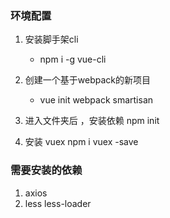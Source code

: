 ### 环境配置
1. 安装脚手架cli
    - npm i -g vue-cli
2. 创建一个基于webpack的新项目
    - vue init webpack smartisan
    
3. 进入文件夹后 ，安装依赖   npm init
4. 安装 vuex  npm i vuex -save


### 需要安装的依赖
1. axios
2. less less-loader

